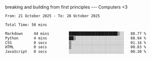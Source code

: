 breaking and building from first principles --- Computers <3

<!--START_SECTION:waka-->

```txt
From: 21 October 2025 - To: 28 October 2025

Total Time: 50 mins

Markdown     44 mins         ██████████████████████▒░░   88.77 %
Python       4 mins          ██▒░░░░░░░░░░░░░░░░░░░░░░   08.94 %
CSS          0 secs          ▒░░░░░░░░░░░░░░░░░░░░░░░░   01.16 %
HTML         0 secs          ▒░░░░░░░░░░░░░░░░░░░░░░░░   00.83 %
JavaScript   0 secs          ░░░░░░░░░░░░░░░░░░░░░░░░░   00.30 %
```

<!--END_SECTION:waka-->
